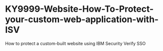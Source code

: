 # KY9999-Website-How-To-Protect-your-custom-web-application-with-ISV
How to protect a custom-built website using IBM Security Verify SSO
